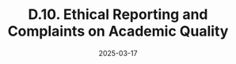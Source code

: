 ---
slug: /pages/v-policies-for-schools-abroad/other-program-policies/ethical-reporting-complaints-on-academic-quality
title: D.10. Ethical Reporting and Complaints on Academic Quality
date: 2025-03-17
---